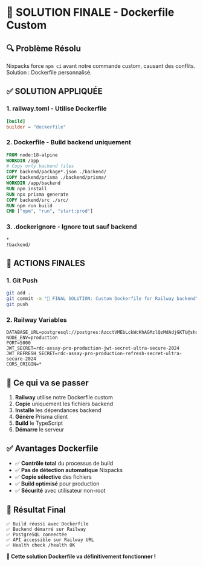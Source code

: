 # 🚨 SOLUTION FINALE - Dockerfile Custom

## 🔍 Problème Résolu
Nixpacks force `npm ci` avant notre commande custom, causant des conflits. Solution : Dockerfile personnalisé.

## ✅ SOLUTION APPLIQUÉE

### 1. **railway.toml** - Utilise Dockerfile
```toml
[build]
builder = "dockerfile"
```

### 2. **Dockerfile** - Build backend uniquement
```dockerfile
FROM node:18-alpine
WORKDIR /app
# Copy only backend files
COPY backend/package*.json ./backend/
COPY backend/prisma ./backend/prisma/
WORKDIR /app/backend
RUN npm install
RUN npx prisma generate
COPY backend/src ./src/
RUN npm run build
CMD ["npm", "run", "start:prod"]
```

### 3. **.dockerignore** - Ignore tout sauf backend
```
*
!backend/
```

## 🚀 ACTIONS FINALES

### 1. Git Push
```bash
git add .
git commit -m "🔧 FINAL SOLUTION: Custom Dockerfile for Railway backend"
git push
```

### 2. Railway Variables
```env
DATABASE_URL=postgresql://postgres:AzcctVMEbLckWcKhAGMzlQzMdAdjGKTU@shortline.proxy.rlwy.net:18727/railway
NODE_ENV=production
PORT=5000
JWT_SECRET=rdc-assay-pro-production-jwt-secret-ultra-secure-2024
JWT_REFRESH_SECRET=rdc-assay-pro-production-refresh-secret-ultra-secure-2024
CORS_ORIGIN=*
```

## 🎯 Ce qui va se passer

1. **Railway** utilise notre Dockerfile custom
2. **Copie** uniquement les fichiers backend
3. **Installe** les dépendances backend
4. **Génère** Prisma client
5. **Build** le TypeScript
6. **Démarre** le serveur

## ✅ Avantages Dockerfile

- ✅ **Contrôle total** du processus de build
- ✅ **Pas de détection automatique** Nixpacks
- ✅ **Copie sélective** des fichiers
- ✅ **Build optimisé** pour production
- ✅ **Sécurité** avec utilisateur non-root

## 🎉 Résultat Final

```
✅ Build réussi avec Dockerfile
✅ Backend démarré sur Railway
✅ PostgreSQL connectée
✅ API accessible sur Railway URL
✅ Health check /health OK
```

**🚀 Cette solution Dockerfile va définitivement fonctionner !**
